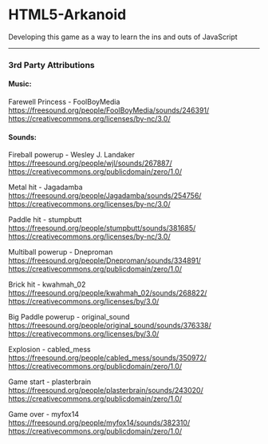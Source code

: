 # HTML5-Arkanoid
Developing this game as a way to learn the ins and outs of JavaScript

---

### 3rd Party Attributions


#### Music:


Farewell Princess - FoolBoyMedia  
https://freesound.org/people/FoolBoyMedia/sounds/246391/  
https://creativecommons.org/licenses/by-nc/3.0/


#### Sounds:


Fireball powerup - Wesley J. Landaker  
https://freesound.org/people/wjl/sounds/267887/  
https://creativecommons.org/publicdomain/zero/1.0/


Metal hit - Jagadamba  
https://freesound.org/people/Jagadamba/sounds/254756/  
https://creativecommons.org/licenses/by-nc/3.0/


Paddle hit - stumpbutt  
https://freesound.org/people/stumpbutt/sounds/381685/  
https://creativecommons.org/licenses/by-nc/3.0/


Multiball powerup - Dneproman  
https://freesound.org/people/Dneproman/sounds/334891/  
https://creativecommons.org/publicdomain/zero/1.0/


Brick hit - kwahmah_02  
https://freesound.org/people/kwahmah_02/sounds/268822/  
https://creativecommons.org/licenses/by/3.0/


Big Paddle powerup - original_sound  
https://freesound.org/people/original_sound/sounds/376338/  
https://creativecommons.org/licenses/by/3.0/


Explosion - cabled_mess  
https://freesound.org/people/cabled_mess/sounds/350972/  
https://creativecommons.org/publicdomain/zero/1.0/


Game start - plasterbrain  
https://freesound.org/people/plasterbrain/sounds/243020/  
https://creativecommons.org/publicdomain/zero/1.0/


Game over - myfox14  
https://freesound.org/people/myfox14/sounds/382310/  
https://creativecommons.org/publicdomain/zero/1.0/